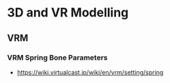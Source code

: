 # 3D and VR Modelling

## VRM

### VRM Spring Bone Parameters

- https://wiki.virtualcast.jp/wiki/en/vrm/setting/spring
